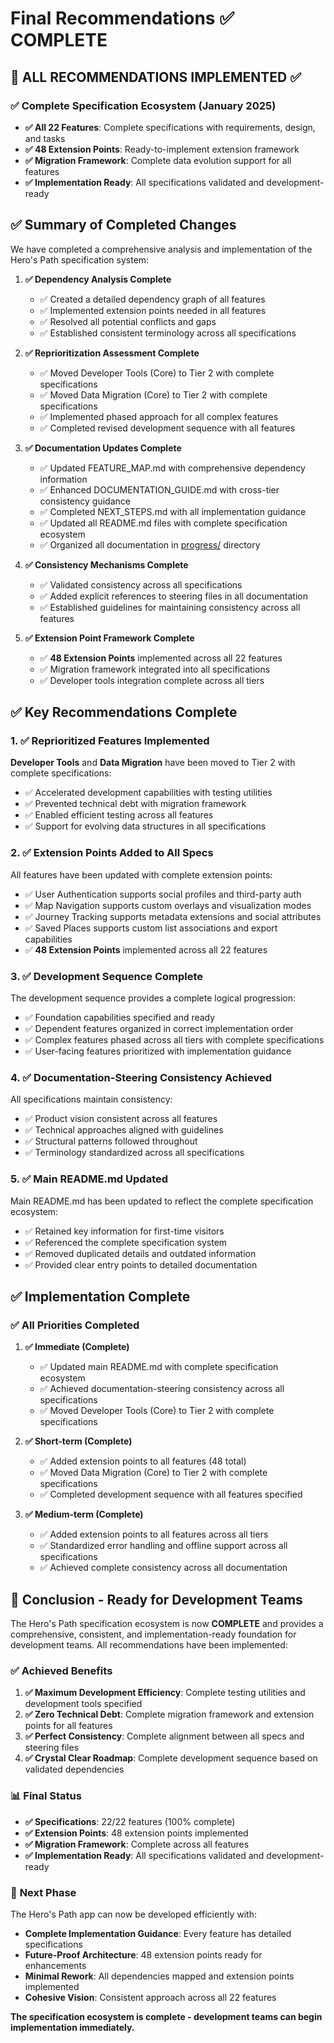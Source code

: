 # Final Recommendations ✅ **COMPLETE**

## 🚨 **ALL RECOMMENDATIONS IMPLEMENTED** ✅

### ✅ **Complete Specification Ecosystem** (January 2025)
- **✅ All 22 Features**: Complete specifications with requirements, design, and tasks
- **✅ 48 Extension Points**: Ready-to-implement extension framework  
- **✅ Migration Framework**: Complete data evolution support for all features
- **✅ Implementation Ready**: All specifications validated and development-ready

## ✅ **Summary of Completed Changes**

We have completed a comprehensive analysis and implementation of the Hero's Path specification system:

1. **✅ Dependency Analysis Complete**
   - ✅ Created a detailed dependency graph of all features
   - ✅ Implemented extension points needed in all features
   - ✅ Resolved all potential conflicts and gaps
   - ✅ Established consistent terminology across all specifications

2. **✅ Reprioritization Assessment Complete**
   - ✅ Moved Developer Tools (Core) to Tier 2 with complete specifications
   - ✅ Moved Data Migration (Core) to Tier 2 with complete specifications
   - ✅ Implemented phased approach for all complex features
   - ✅ Completed revised development sequence with all features

3. **✅ Documentation Updates Complete**
   - ✅ Updated FEATURE_MAP.md with comprehensive dependency information
   - ✅ Enhanced DOCUMENTATION_GUIDE.md with cross-tier consistency guidance
   - ✅ Completed NEXT_STEPS.md with all implementation guidance
   - ✅ Updated all README.md files with complete specification ecosystem
   - ✅ Organized all documentation in [progress/](../progress/) directory

4. **✅ Consistency Mechanisms Complete**
   - ✅ Validated consistency across all specifications
   - ✅ Added explicit references to steering files in all documentation
   - ✅ Established guidelines for maintaining consistency across all features

5. **✅ Extension Point Framework Complete**
   - ✅ **48 Extension Points** implemented across all 22 features
   - ✅ Migration framework integrated into all specifications
   - ✅ Developer tools integration complete across all tiers

## ✅ **Key Recommendations Complete**

### 1. ✅ **Reprioritized Features Implemented**

**Developer Tools** and **Data Migration** have been moved to Tier 2 with complete specifications:
- ✅ Accelerated development capabilities with testing utilities
- ✅ Prevented technical debt with migration framework
- ✅ Enabled efficient testing across all features
- ✅ Support for evolving data structures in all specifications

### 2. ✅ **Extension Points Added to All Specs**

All features have been updated with complete extension points:
- ✅ User Authentication supports social profiles and third-party auth
- ✅ Map Navigation supports custom overlays and visualization modes
- ✅ Journey Tracking supports metadata extensions and social attributes
- ✅ Saved Places supports custom list associations and export capabilities
- ✅ **48 Extension Points** implemented across all 22 features

### 3. ✅ **Development Sequence Complete**

The development sequence provides a complete logical progression:
- ✅ Foundation capabilities specified and ready
- ✅ Dependent features organized in correct implementation order
- ✅ Complex features phased across all tiers with complete specifications
- ✅ User-facing features prioritized with implementation guidance

### 4. ✅ **Documentation-Steering Consistency Achieved**

All specifications maintain consistency:
- ✅ Product vision consistent across all features
- ✅ Technical approaches aligned with guidelines
- ✅ Structural patterns followed throughout
- ✅ Terminology standardized across all specifications

### 5. ✅ **Main README.md Updated**

Main README.md has been updated to reflect the complete specification ecosystem:
- ✅ Retained key information for first-time visitors
- ✅ Referenced the complete specification system
- ✅ Removed duplicated details and outdated information
- ✅ Provided clear entry points to detailed documentation

## ✅ **Implementation Complete**

### ✅ **All Priorities Completed**

1. **✅ Immediate (Complete)**
   - ✅ Updated main README.md with complete specification ecosystem
   - ✅ Achieved documentation-steering consistency across all specifications
   - ✅ Moved Developer Tools (Core) to Tier 2 with complete specifications

2. **✅ Short-term (Complete)**
   - ✅ Added extension points to all features (48 total)
   - ✅ Moved Data Migration (Core) to Tier 2 with complete specifications
   - ✅ Completed development sequence with all features specified

3. **✅ Medium-term (Complete)**
   - ✅ Added extension points to all features across all tiers
   - ✅ Standardized error handling and offline support across all specifications
   - ✅ Achieved complete consistency across all documentation

## 🚀 **Conclusion - Ready for Development Teams**

The Hero's Path specification ecosystem is now **COMPLETE** and provides a comprehensive, consistent, and implementation-ready foundation for development teams. All recommendations have been implemented:

### ✅ **Achieved Benefits**
1. **✅ Maximum Development Efficiency**: Complete testing utilities and development tools specified
2. **✅ Zero Technical Debt**: Complete migration framework and extension points for all features
3. **✅ Perfect Consistency**: Complete alignment between all specs and steering files
4. **✅ Crystal Clear Roadmap**: Complete development sequence based on validated dependencies

### 📊 **Final Status**
- **✅ Specifications**: 22/22 features (100% complete)
- **✅ Extension Points**: 48 extension points implemented
- **✅ Migration Framework**: Complete across all features
- **✅ Implementation Ready**: All specifications validated and development-ready

### 🚀 **Next Phase**
The Hero's Path app can now be developed efficiently with:
- **Complete Implementation Guidance**: Every feature has detailed specifications
- **Future-Proof Architecture**: 48 extension points ready for enhancements
- **Minimal Rework**: All dependencies mapped and extension points implemented
- **Cohesive Vision**: Consistent approach across all 22 features

**The specification ecosystem is complete - development teams can begin implementation immediately.**